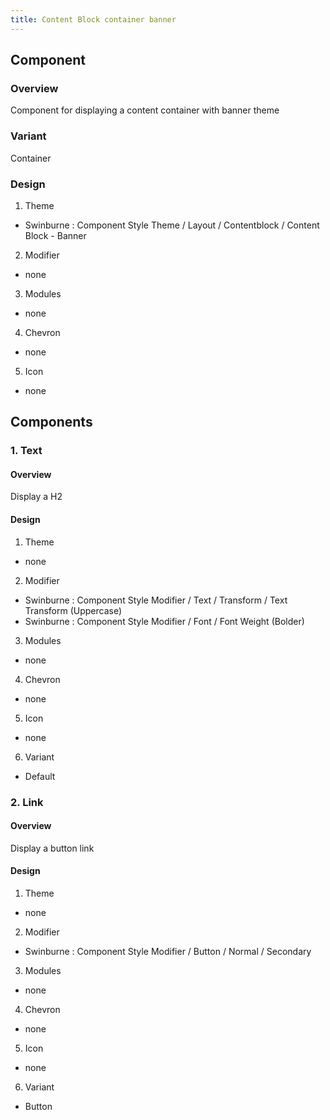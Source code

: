 ```yaml
---
title: Content Block container banner
---
```

## Component
### Overview
  Component for displaying a content container with banner theme
### Variant
 Container
### Design
1. Theme
 * Swinburne : Component Style Theme / Layout / Contentblock / Content Block - Banner
2. Modifier
 * none
3. Modules
 * none
4. Chevron
 * none
5. Icon
 * none
 
## Components
### 1. Text
#### Overview
  Display a H2
#### Design
1. Theme
 * none
2. Modifier
 * Swinburne : Component Style Modifier / Text / Transform / Text Transform (Uppercase)
 * Swinburne : Component Style Modifier / Font / Font Weight (Bolder)
3. Modules
 * none
4. Chevron
 * none
5. Icon
 * none
6. Variant
 * Default
 
### 2. Link
#### Overview
  Display a button link
#### Design
1. Theme
 * none
2. Modifier
 * Swinburne : Component Style Modifier / Button / Normal / Secondary
3. Modules
 * none
4. Chevron
 * none
5. Icon
 * none
6. Variant
 * Button

